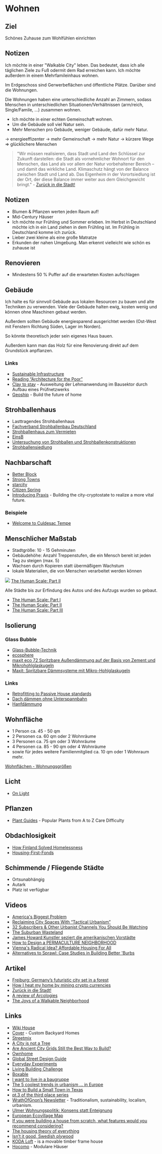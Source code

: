 # Wohnen

## Ziel

Schönes Zuhause zum Wohlfühlen einrichten

## Notizen

Ich möchte in einer "Walkable City" leben. Das bedeutet, dass ich alle täglichen Ziele zu Fuß odermit dem Rad erreichen kann. Ich möchte außerdem in einem Mehrfamileinhaus wohnen.

Im Erdgeschoss sind Gerwerbeflächen und öffentliche Plätze. Darüber sind die Wohnungen. 

Die Wohnungen haben eine unterschiedliche Anzahl an Zimmern, sodass Menschen in unterschiedlichen Situationen/Verhältnissen (arm/reich, Single/Famile, ...) zusammen wohnen. 

- Ich möchte in einer echten Gemeinschaft wohnen.
- Um die Gebäude soll viel Natur sein.
- Mehr Menschen pro Gebäude, weniger Gebäude, dafür mehr Natur.

-> energieeffizenter
-> mehr Gemeinschaft
-> mehr Natur
-> kürzere Wege
=> glücklichere Menschen

> "Wir müssen realisieren, dass Stadt und Land den Schlüssel zur Zukunft darstellen: die Stadt als vornehmlicher Wohnort für den Menschen, das Land als vor allem der Natur vorbehaltener Bereich – und damit das wirkliche Land. Klimaschutz hängt von der Balance zwischen Stadt und Land ab. Das Eigenheim in der Vorortsiedlung ist der Ort, der diese Balance immer weiter aus dem Gleichgewicht bringt." - [Zurück in die Stadt!](https://www.zeit.de/wirtschaft/2021-02/einfamilienhaeuser-klimaschutz-debatte-eigenheim-gruene-stadt-land/seite-2)

## Notizen

- Blumen & Pflanzen werten jeden Raum auf!
- Mid-Century Häuser
- Ich möchte nur Frühling und Sommer erleben. Im Herbst in Deutschland möchte ich in ein Land ziehen in dem Frühling ist. Im Frühling in Deutschland komme ich zurück.
- Lieber zwei kleine als eine große Matratze
- Erkunden der nahen Umgebung. Man erkennt vielleicht wie schön es zuhause ist

## Renovieren

- Mindestens 50 % Puffer auf die erwarteten Kosten aufschlagen

## Gebäude

Ich halte es für sinnvoll Gebäude aus lokalen Resourcen zu bauen und alte Techniken zu verwenden. Viele der Gebäude halten ewig, kosten wenig und können ohne Maschinen gebaut werden.

Außerdem sollten Gebäude energiesparend ausgerichtet werden (Ost-West mit Fenstern Richtung Süden, Lager im Norden).

So könnte theoretisch jeder sein eigenes Haus bauen.

Außerdem kann man das Holz für eine Renovierung direkt auf dem Grundstück anpflanzen.

### Links

- [Sustainable Infrastructure](https://wrathofgnon.substack.com/p/sustainable-infrastructure)
- [Reading “Architecture for the Poor”](https://wrathofgnon.substack.com/p/reading-architecture-for-the-poor)
- [Clay to stay](https://www.ibo.at/forschung/referenzprojekte/data/clay-to-stay) - Ausweitung der Lehmanwendung im Bausektor durch Aufbau eines Prüfnetzwerks
- [Geoship](https://geoship.is/) - Build the future of home

## Strohballenhaus

- Lasttragendes Strohballenhaus
- [Fachverband Strohballenbau Deutschland](https://fasba.de/)
- [Strohballenhaus zum Vermieten](http://pulvermaar.de/Strohballenhaus/Vermietung)
- [EinsB](http://einsb.haus/)
- [Untersuchung von Strohballen und Strohballenkonstruktionen](https://www.uni-kassel.de/upress/online/frei/978-3-89958-422-6.volltext.frei.pdf)
- [Strohballensiedlung](https://strohballensiedlung.de/)

## Nachbarschaft

- [Better Block](https://www.betterblock.org/)
- [Strong Towns](https://www.strongtowns.org/)
- [starcity](https://starcity.com/)
- [Citizen Spring](https://citizenspring.earth/)
- [Introducing Praxis](https://mirror.xyz/0x7a02D50B22cC79a3dc667E80B413996b81f5ED6E/ZIUh2ni7rm7j7IaxyLJMtJT5KzbU9xg6P-SQbSJhHj4) - Building the city-cryptostate to realize a more vital future.

### Beispiele

- [Welcome to Culdesac Tempe](https://culdesac.com/)

## Menschlicher Maßstab

- Stadtgröße: 10 - 15 Gehminuten
- Gebäudehöhe: Anzahl Treppenstufen, die ein Mensch bereit ist jeden Tag zu steigen (max. 5)
- Wachsen durch Kopieren statt übermäßigem Wachstum
- lokale Materialien, die von Menschen verarbeitet werden können

![](https://cdn.substack.com/image/fetch/w_1456,c_limit,f_auto,q_auto:good,fl_progressive:steep/https%3A%2F%2Fbucketeer-e05bbc84-baa3-437e-9518-adb32be77984.s3.amazonaws.com%2Fpublic%2Fimages%2F7c3c805b-7680-4538-8222-5067d6f14f43_1448x2048.jpeg)
[The Human Scale: Part II](https://wrathofgnon.substack.com/p/the-human-scale-part-ii)

Alle Städte bis zur Erfindung des Autos und des Aufzugs wurden so gebaut.

- [The Human Scale: Part I](https://wrathofgnon.substack.com/p/the-human-scale)
- [The Human Scale: Part II](https://wrathofgnon.substack.com/p/the-human-scale-part-ii)
- [The Human Scale: Part III](https://wrathofgnon.substack.com/p/the-human-scale-part-iii)

## Isolierung

### Glass Bubble

- [Glass-Bubble-Technik](https://www.swr.de/wissen/deutscher-zukunftspreis-glass-bubble-daemmung-100.html)
- [ecosphere](https://www.maxit-ecosphere.de/)
- [maxit eco 72 Spritzbare Außendämmung auf der Basis von Zement und Mikrohohlglaskugeln](https://www.maxit.de/produkte/ecosphere/maxit-eco-72/)
- [Maxit: Spritzbare Dämmsysteme mit Mikro-Hohlglaskugeln](https://www.haustec.de/gebaeudehuelle/daemmung/maxit-spritzbare-daemmsysteme-mit-mikro-hohlglaskugeln)

### Links

- [Retrofitting to Passive House standards](https://www.youtube.com/watch?v=wN34zF7e4J8)
- [Dach dämmen ohne Unterspannbahn](https://www.rathscheck.de/magazin/dach-daemmen-ohne-unterspannbahn-wie-gehe-ich-vor/#)
- [Hanfdämmung](https://www.haus.de/bauen/hanfdaemmung)

## Wohnfläche

- 1 Person ca. 45 - 50 qm
- 2 Personen ca. 60 qm oder 2 Wohnräume
- 3 Personen ca. 75 qm oder 3 Wohnräume
- 4 Personen ca. 85 - 90 qm oder 4 Wohnräume
- sowie für jedes weitere Familienmitglied ca. 10 qm oder 1 Wohnraum mehr.

[Wohnflächen - Wohnungsgrößen](https://nullbarriere.de/wohnflaechen.htm)

## Licht

- [On Light](https://paulskallas.substack.com/p/on-light-part-2)

## Pflanzen

- [Plant Guides](https://howmanyplants.com/plant-guides) - Popular Plants from A to Z Care Difficulty

## Obdachlosigkeit

- [How Finland Solved Homelessness](https://www.huffpost.com/entry/homelessness-finland-housing-first_n_5c503844e4b0f43e410ad8b6)
- [Housing-First-Fonds](https://www.housingfirstfonds.de/)

## Schimmende / Fliegende Städte

- Ortsunabhängig
- Autark
- Platz ist verfügbar

## Videos

- [America's Biggest Problem](https://www.youtube.com/watch?v=-lD7VqQbrEw&feature=share)
- [Reclaiming City Spaces With “Tactical Urbanism”](https://www.youtube.com/watch?v=waiI9EQTdaw)
- [32 Subscribers & Other Urbanist Channels You Should Be Watching](https://www.youtube.com/watch?v=qSW5xy_kg9E)
- [The Suburban Wasteland](https://www.youtube.com/watch?v=4c6rIt0fe7w&list=PLamwye612GauJGF1_Q4hEaIvaml8QyLSp)
- [James Howard Kunstler seziert die amerikanischen Vorstädte](https://www.youtube.com/watch?v=Q1ZeXnmDZMQ)
- [How to Design a PERMACULTURE NEIGHBORHOOD](https://www.youtube.com/watch?v=9R-fAc0wl10)
- [Vienna's Radical Idea? Affordable Housing For All](https://www.youtube.com/watch?v=41VJudBdYXY)
- [Alternatives to Sprawl: Case Studies in Building Better 'Burbs](https://www.youtube.com/watch?v=-sA2LeHTIUI)

## Artikel

- [Freiburg: Germany’s futuristic city set in a forest](http://www.bbc.com/travel/story/20200715-freiburg-germanys-futuristic-city-set-in-a-forest)
- [How I heat my home by mining crypto currencies](https://blog.haschek.at/2021/how-i-heat-my-home-by-mining.html)
- [Zurück in die Stadt!](https://www.zeit.de/wirtschaft/2021-02/einfamilienhaeuser-klimaschutz-debatte-eigenheim-gruene-stadt-land?utm_source=pocket-newtab-global-de-DE)
- [A review of Arcologies](https://daryanenergyblog.wordpress.com/2017/07/23/a-review-of-arcologies/amp/)
- [The Joys of a Walkable Neighborhood](https://www.getrichslowly.org/walking/)

## Links

- [Wiki House](https://www.wikihouse.cc/)
- [Cover](https://buildcover.com/) - Custom Backyard Homes
- [Streetmix](https://streetmix.net/-/1302457)
- [A City is not a Tree](https://twitter.com/NajlaAlariefy/status/1315329838559965191)
- [Are Ancient City Grids Still the Best Way to Build?](https://www.freethink.com/videos/city-grids)
- [Ownhome](https://ownworld.org/)
- [Global Street Design Guide](https://globaldesigningcities.org/publication/global-street-design-guide/)
- [Everyday Experiments](https://everydayexperiments.com/)
- [Living Building Challenge](https://living-future.org/lbc/)
- [Boxable](https://www.boxabl.com/)
- [I want to live in a baugruppe](https://grist.org/cities/i-want-to-live-in-a-baugruppe/)
- [The 5 coolest trends in urbanism ... in Europe](https://www.volts.wtf/p/the-5-coolest-trends-in-urbanism)
- [How to Build a Small Town in Texas](https://wrathofgnon.substack.com/p/how-to-build-a-small-town-in-texas)
- [pt.3 of the third place series](https://wellnesswisdom.substack.com/p/-wellness-wisdom-vol40-the-future)
- [WrathOfGnon’s Newsletter](https://wrathofgnon.substack.com/) - Traditionalism, sustainability, localism, urbanism.
- [Ulmer Wohnungspolitik: Konsens statt Enteignung](https://taz.de/Ulmer-Wohnungspolitik/!5789951)
- [European Ecovillage Map](https://gen-europe.org/ecovillages/european-ecovillages/)
- [If you were building a house from scratch, what features would you recommend considering?](https://www.reddit.com/r/fatFIRE/comments/pq373t/if_you_were_building_a_house_from_scratch_what/)
- [The housing theory of everything](https://www.worksinprogress.co/issue/the-housing-theory-of-everything/)
- [Isn’t it good, Swedish plywood](https://www.theguardian.com/artanddesign/2021/oct/14/skelleftea-swedish-plywood-eco-town-20-storey-wooden-skyscraper-worlds-tallest)
- [KODA Loft](https://www.kodasema.com/koda-loft/) - is a movable timber frame house
- [Hocomo](https://www.hocomo.eu/de-de) - Modulare Häuser


